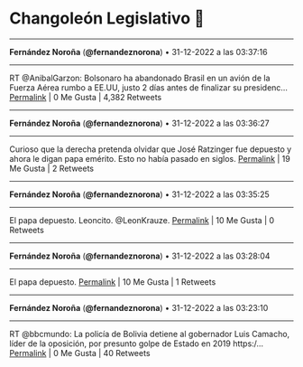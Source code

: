 # Changoleón Legislativo 🙈
*****
**Fernández Noroña** (**@fernandeznorona**) • 31-12-2022 a las 03:37:16
*****
RT @AnibalGarzon: Bolsonaro ha abandonado Brasil en un avión de la Fuerza Aérea rumbo a EE.UU, justo 2 días antes de finalizar su presidenc…
[Permalink](https://twitter.com/fernandeznorona/status/1609151701600141314) | 0 Me Gusta | 4,382 Retweets
*****
**Fernández Noroña** (**@fernandeznorona**) • 31-12-2022 a las 03:36:27
*****
Curioso que la derecha pretenda olvidar que José Ratzinger fue depuesto y ahora le digan papa emérito. Esto no había pasado en siglos.
[Permalink](https://twitter.com/fernandeznorona/status/1609151495974391808) | 19 Me Gusta | 2 Retweets
*****
**Fernández Noroña** (**@fernandeznorona**) • 31-12-2022 a las 03:35:25
*****
El papa depuesto. Leoncito. @LeonKrauze.
[Permalink](https://twitter.com/fernandeznorona/status/1609151232848928772) | 10 Me Gusta | 0 Retweets
*****
**Fernández Noroña** (**@fernandeznorona**) • 31-12-2022 a las 03:28:04
*****
El papa depuesto.
[Permalink](https://twitter.com/fernandeznorona/status/1609149383353982982) | 10 Me Gusta | 1 Retweets
*****
**Fernández Noroña** (**@fernandeznorona**) • 31-12-2022 a las 03:23:10
*****
RT @bbcmundo: La policía de Bolivia detiene al gobernador Luis Camacho, líder de la oposición, por presunto golpe de Estado en 2019 https:/…
[Permalink](https://twitter.com/fernandeznorona/status/1609148153047187456) | 0 Me Gusta | 40 Retweets